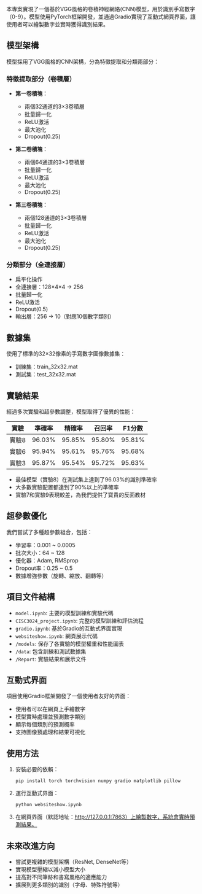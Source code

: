 
本專案實現了一個基於VGG風格的卷積神經網絡(CNN)模型，用於識別手寫數字（0-9）。模型使用PyTorch框架開發，並通過Gradio實現了互動式網頁界面，讓使用者可以繪製數字並實時獲得識別結果。

## 模型架構

模型採用了VGG風格的CNN架構，分為特徵提取和分類兩部分：

### 特徵提取部分（卷積層）
- **第一卷積塊**：
  - 兩個32通道的3×3卷積層
  - 批量歸一化
  - ReLU激活
  - 最大池化
  - Dropout(0.25)
  
- **第二卷積塊**：
  - 兩個64通道的3×3卷積層
  - 批量歸一化
  - ReLU激活
  - 最大池化
  - Dropout(0.25)
  
- **第三卷積塊**：
  - 兩個128通道的3×3卷積層
  - 批量歸一化
  - ReLU激活
  - 最大池化
  - Dropout(0.25)

### 分類部分（全連接層）
- 扁平化操作
- 全連接層：128×4×4 → 256
- 批量歸一化
- ReLU激活
- Dropout(0.5)
- 輸出層：256 → 10（對應10個數字類別）

## 數據集

使用了標準的32×32像素的手寫數字圖像數據集：
- 訓練集：train_32x32.mat
- 測試集：test_32x32.mat

## 實驗結果

經過多次實驗和超參數調整，模型取得了優異的性能：

| 實驗 | 準確率 | 精確率 | 召回率 | F1分數 |
|------|--------|--------|--------|--------|
| 實驗8 | 96.03% | 95.85% | 95.80% | 95.81% |
| 實驗6 | 95.94% | 95.61% | 95.76% | 95.68% |
| 實驗3 | 95.87% | 95.54% | 95.72% | 95.63% |

- 最佳模型（實驗8）在測試集上達到了96.03%的識別準確率
- 大多數實驗配置都達到了90%以上的準確率
- 實驗7和實驗9表現較差，為我們提供了寶貴的反面教材

## 超參數優化

我們嘗試了多種超參數組合，包括：
- 學習率：0.001 ~ 0.0005
- 批次大小：64 ~ 128
- 優化器：Adam, RMSprop
- Dropout率：0.25 ~ 0.5
- 數據增強參數（旋轉、縮放、翻轉等）

## 項目文件結構

- `model.ipynb`: 主要的模型訓練和實驗代碼
- `CISC3024_project.ipynb`: 完整的模型訓練和評估流程
- `gradio.ipynb`: 基於Gradio的互動式界面實現
- `websiteshow.ipynb`: 網頁展示代碼
- `/models`: 保存了各實驗的模型權重和性能圖表
- `/data`: 包含訓練和測試數據集
- `/Report`: 實驗結果和展示文件

## 互動式界面

項目使用Gradio框架開發了一個使用者友好的界面：
- 使用者可以在網頁上手繪數字
- 模型實時處理並預測數字類別
- 顯示每個類別的預測概率
- 支持圖像預處理和結果可視化

## 使用方法

1. 安裝必要的依賴：
   ```
   pip install torch torchvision numpy gradio matplotlib pillow
   ```

2. 運行互動式界面：
   ```
   python websiteshow.ipynb
   ```

3. 在網頁界面（默認地址：http://127.0.0.1:7863）上繪製數字，系統會實時預測結果。

## 未來改進方向

- 嘗試更複雜的模型架構（ResNet, DenseNet等）
- 實現模型壓縮以減小模型大小
- 提高對不同筆跡和書寫風格的適應能力
- 擴展到更多類別的識別（字母、特殊符號等）
